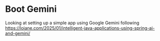# Boot Gemini

Looking at setting up a simple app using Google Gemini following https://loiane.com/2025/01/intelligent-java-applications-using-spring-ai-and-gemini/

